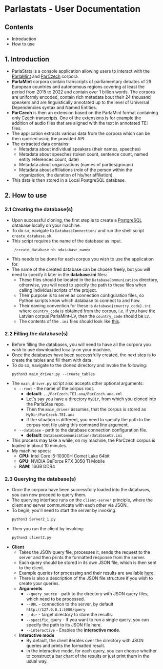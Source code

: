 # Parlastats - User Documentation

## Contents
- Introduction
- How to use

## 1. Introduction
- ParlaStats is a console application allowing users to interact with the <a href="https://www.clarin.eu/parlamint">ParlaMint</a> and <a href="https://lindat.mff.cuni.cz/repository/xmlui/handle/11234/1-5360">ParCzech</a> corpora.
- **ParlaMint** corpora contain transcripts of parliamentary debates of 29 European countries and autonomous regions covering at least the period from 2015 to 2022 and contain over 1 billion words. The corpora are uniformly encoded, contain rich metadata bout their 24 thousand speakers and are linguistically annotated up to the level of Universal Dependencies syntax and Named Entities.
- **ParCzech** is then an extension based on the ParlaMint format containing only Czech transcripts. One of the extensions is for example the addition of audio files that are aligned with the text in annotated TEI files.
- The application extracts various data from the corpora which can be then queried using the provided API.
- The extracted data contains:
    - Metadata about individual speakers (their names, speeches)
    - Metadata about speeches (token count, sentence count, named entity references count, date)
    - Metadata about organizations (names of parties/groups)
    - Metadata about affiliations (role of the person within the organization, the duration of his/her affiliation)
- This data is then stored in a Local PostgreSQL database.
## 2. How to use
### 2.1 Creating the database(s)
- Upon successful cloning, the first step is to create a <a href="">PostgreSQL</a> database locally on your machine.
- To do so, navigate to `DatabaseConnection/` and run the shell script `create_database.sh`.
- This script requires the name of the database as input.
    ```shell
    ./create_database.sh <database_name>
    ```
- This needs to be done for each corpus you wish to use the application for.
- The name of the created database can be chosen freely, but you will need to specify it later in the **database.ini** files:
    - These files should be located in the `DatabaseCommunication` directory, otherwise, you will need to specify the path to these files when calling individual scripts of the project.
    - Their purpose is to serve as connection configuration files, so Python scripts know which database to connect to and how.
    - Their naming convention for these is `database{country_code}.ini` where `country_code` is obtained from the corpus, i.e. if you have the Latvian corpus ParlaMint-LV, then the `country_code` should be `LV`.
    - The contents of the `.ini` files should look like <a href="https://github.com/ufal/ParlaStats/blob/main/DatabaseCommunication/template_database.ini">this</a>.
### 2.2 Filling the database(s)
- Before filling the databases, you will need to have all the corpora you wish to use downloaded locally on your machine.
- Once the databases have been successfully created, the next step is to create the tables and fill them with data.
- To do so, navigate to the cloned directory and invoke the following:
    ```shell 
    python3 main_driver.py --create_tables
    ```
- The `main_driver.py` script also accepts other optional arguments:
    - `--root` - the name of the corpus root. 
        - **default**: `../ParCzech.TEI.ana/ParCzech.ana.xml`
        - Let's say you have a directory `MyDir`, from which you cloned into the ParlaStas repo.
        - Then the `main_driver` assumes, that the corpus is stored as `MyDir/ParCzech.TEI.ana`
        - If the situation is different, you need to specify the path to the corpus root file using this command line argument.
    - `--database` - path to the database connection configuration file. 
        - **default**: `DatabaseCommunication/databaseCS.ini`
- This process may take a while, on my machine, the ParCzech corpus is loaded in about 10 minutes.
- My machine specs:
    - **CPU:** Intel Core i5-10300H Comet Lake 64bit
    - **GPU:** NVIDIA GeForce RTX 3050 Ti Mobile
    - **RAM:** 16GB DDR4
### 2.3 Querying the database(s)
- Once the corpora have been successfully loaded into the databases, you can now proceed to query them.
- The querying interface runs on the `client-server` principle, where the client and server communicate with each other via JSON.
- To begin, you'll need to start the server by invoking:
    ```bash
    python3 Server2_1.py
    ```
- Then you run the client by invoking:
    ```bash
    python3 client2.py
    ```
- **Client**
    - Takes the JSON query file, processes it, sends the request to the server and then prints the formatted response from the server.
    - Each query should be stored in its own JSON file, which is then sent to the client.
    - Example queries for processing and their results are available <a href="https://github.com/ufal/ParlaStats/tree/main/api/example_queries">here</a>.
    - There is also a description of the JSON file structure if you wish to create your queries.
    - **Arguments**
        - `--query_source` - path to the directory with JSON query files, which need to be processed.
        - `--URL` - connection to the server, by default `http://127.0.0.1:5000/query`
        - `--dir` - target directory to store the results.
        - `--specific_query` - If you want to run a single query, you can specify the path to its JSON file here.
        - `--interactive` - Enables the **interactive mode**.
    - **Interactive mode**
        - By default, the client iterates over the directory with JSON queries and prints the formatted result.
        - In the interactive mode, for each query, you can choose whether to construct a bar chart of the results or just print them in the usual way.
